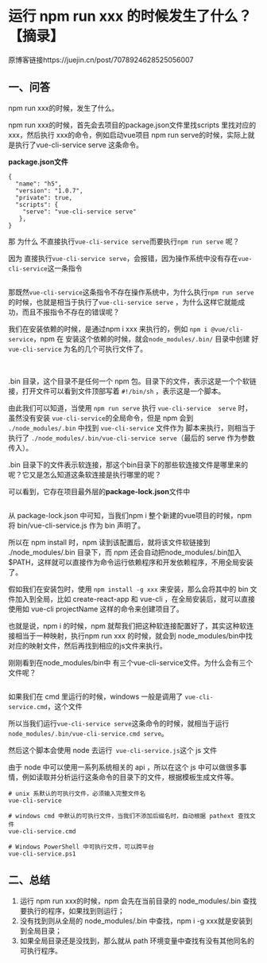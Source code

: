 # 运行 npm run xxx 的时候发生了什么？【摘录】

原博客链接https://juejin.cn/post/7078924628525056007

## 一、问答

npm run xxx的时候，发生了什么。

 npm run xxx的时候，首先会去项目的package.json文件里找scripts 里找对应的xxx，然后执行 xxx的命令，例如启动vue项目 npm run serve的时候，实际上就是执行了vue-cli-service serve 这条命令。

**package.json文件**

```
{
  "name": "h5",
  "version": "1.0.7",
  "private": true,
  "scripts": {
    "serve": "vue-cli-service serve"
   },
}
```

那 为什么 不直接执行`vue-cli-service serve`而要执行`npm run serve` 呢？

因为 直接执行`vue-cli-service serve`，会报错，因为操作系统中没有存在`vue-cli-service`这一条指令

<Image :src="'/automation/package-management-tool/npm/npm-run-xxx/1.png'" />

那既然`vue-cli-service`这条指令不存在操作系统中，为什么执行`npm run serve`的时候，也就是相当于执行了`vue-cli-service serve` ，为什么这样它就能成功，而且不报指令不存在的错误呢？

我们在安装依赖的时候，是通过npm i xxx 来执行的，例如 `npm i @vue/cli-service`，npm 在 安装这个依赖的时候，就会`node_modules/.bin/` 目录中创建 好`vue-cli-service` 为名的几个可执行文件了。

<Image :src="'/automation/package-management-tool/npm/npm-run-xxx/2.png'" />

<Image :src="'/automation/package-management-tool/npm/npm-run-xxx/3.png'" />

.bin 目录，这个目录不是任何一个 npm 包。目录下的文件，表示这是一个个软链接，打开文件可以看到文件顶部写着 `#!/bin/sh` ，表示这是一个脚本。

由此我们可以知道，当使用 `npm run serve` 执行 `vue-cli-service  serve` 时，虽然没有安装 `vue-cli-service`的全局命令，但是 npm 会到 `./node_modules/.bin` 中找到 `vue-cli-service` 文件作为  脚本来执行，则相当于执行了 `./node_modules/.bin/vue-cli-service serve`（最后的 serve 作为参数传入）。

.bin 目录下的文件表示软连接，那这个bin目录下的那些软连接文件是哪里来的呢？它又是怎么知道这条软连接是执行哪里的呢？

可以看到，它存在项目最外层的**package-lock.json**文件中

<Image :src="'/automation/package-management-tool/npm/npm-run-xxx/4.png'" />

从 package-lock.json 中可知，当我们npm i 整个新建的vue项目的时候，npm 将 bin/vue-cli-service.js 作为 bin 声明了。

所以在 npm install 时，npm 读到该配置后，就将该文件软链接到 ./node_modules/.bin 目录下，而 npm 还会自动把node_modules/.bin加入$PATH，这样就可以直接作为命令运行依赖程序和开发依赖程序，不用全局安装了。

假如我们在安装包时，使用 `npm install -g xxx` 来安装，那么会将其中的 bin 文件加入到全局，比如 create-react-app 和 vue-cli ，在全局安装后，就可以直接使用如 vue-cli projectName 这样的命令来创建项目了。

也就是说，npm i 的时候，npm 就帮我们把这种软连接配置好了，其实这种软连接相当于一种映射，执行npm run xxx 的时候，就会到 node_modules/bin中找对应的映射文件，然后再找到相应的js文件来执行。

刚刚看到在node_modules/bin中 有三个vue-cli-service文件。为什么会有三个文件呢？

<Image :src="'/automation/package-management-tool/npm/npm-run-xxx/5.png'" />

如果我们在 cmd 里运行的时候，windows 一般是调用了 `vue-cli-service.cmd`，这个文件

所以当我们运行`vue-cli-service serve`这条命令的时候，就相当于运行 `node_modules/.bin/vue-cli-service.cmd serve`。

然后这个脚本会使用 node 去运行` vue-cli-service.js`这个 js 文件

由于 node 中可以使用一系列系统相关的 api ，所以在这个 js 中可以做很多事情，例如读取并分析运行这条命令的目录下的文件，根据模板生成文件等。

```
# unix 系默认的可执行文件，必须输入完整文件名
vue-cli-service

# windows cmd 中默认的可执行文件，当我们不添加后缀名时，自动根据 pathext 查找文件
vue-cli-service.cmd

# Windows PowerShell 中可执行文件，可以跨平台
vue-cli-service.ps1
```

## 二、总结

1. 运行 npm run xxx的时候，npm 会先在当前目录的 node_modules/.bin 查找要执行的程序，如果找到则运行；
2. 没有找到则从全局的 node_modules/.bin 中查找，npm i -g xxx就是安装到到全局目录；
3. 如果全局目录还是没找到，那么就从 path 环境变量中查找有没有其他同名的可执行程序。